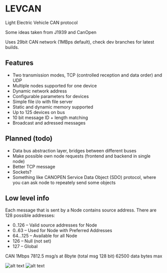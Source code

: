 # LEVCAN
Light Electric Vehicle CAN protocol

Some ideas taken from J1939 and CanOpen

Uses 29bit CAN network (1MBps default), check dev branches for latest builds.

Features
----------------
 - Two transmission modes, TCP (controlled reception and data order) and UDP 
 - Multiple nodes supported for one device
 - Dynamic network address
 - Configurable parameters for devices
 - Simple file i/o with file server
 - Static and dynamic memory supported
 - Up to 125 devices on bus
 - 10 bit message ID + length matching
 - Broadcast and adressed messages

Planned (todo)
----------------
- Data bus abstraction layer, bridges between different buses
- Make possible own node requests (frontend and backend in single node)
- Better TCP message
- Sockets?
- Something like CANOPEN Service Data Object (SDO) protocol, where you can ask node to repeately send some objects

Low level info
----------------
Each message that is sent by a Node contains source address. There are 128 possible addresses: 
 - 0..126 – Valid source addresses for Node 
 - 0..63 – Used for Node with Preferred Addresses
 - 64...125 – Available for all Node
 - 126 – Null (not set)
 - 127 – Global 
 
CAN 1Mbps
7812.5 msg/s at 8byte (total msg 128 bit)
62500 data bytes max

![alt text](https://i.imgur.com/L0YKIc9.png)
![alt text](https://i.imgur.com/CYgbNCG.png)
